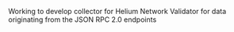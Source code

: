 Working to develop collector for Helium Network Validator for data originating from the JSON RPC 2.0 endpoints
